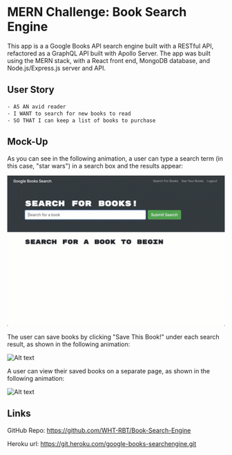 # MERN Challenge: Book Search Engine


This app is a a Google Books API search engine built with a RESTful API, refactored as a GraphQL API built with Apollo Server. The app was built using the MERN stack, with a React front end, MongoDB database, and Node.js/Express.js server and API. 


## User Story

    - AS AN avid reader
    - I WANT to search for new books to read
    - SO THAT I can keep a list of books to purchase


## Mock-Up

As you can see in the following animation, a user can type a search term (in this case, "star wars") in a search box and the results appear:

![Alt text](21-mern-homework-demo-01.gif)

The user can save books by clicking "Save This Book!" under each search result, as shown in the following animation:

![Alt text](21-mern-homework-demo-02.gif)

A user can view their saved books on a separate page, as shown in the following animation:

![Alt text](21-mern-homework-demo-03.gif)





## Links

GitHub Repo:
https://github.com/WHT-RBT/Book-Search-Engine 

Heroku url:
https://git.heroku.com/google-books-searchengine.git 

